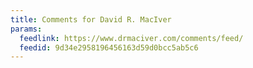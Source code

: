 ```yaml
---
title: Comments for David R. MacIver
params:
  feedlink: https://www.drmaciver.com/comments/feed/
  feedid: 9d34e2958196456163d59d0bcc5ab5c6
---
```

